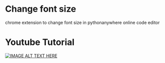 # Change font size
chrome extension to change font size in pythonanywhere online code editor

# Youtube Tutorial
[![IMAGE ALT TEXT HERE](https://img.youtube.com/vi/zNw-8LqXcew/0.jpg)](https://www.youtube.com/watch?v=zNw-8LqXcew)
